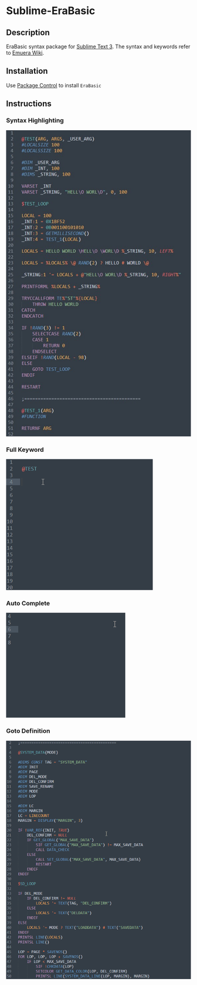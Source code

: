 # Sublime-EraBasic

## Description
EraBasic syntax package for [Sublime Text 3](http://www.sublimetext.com/).
The syntax and keywords refer to [Emuera Wiki](https://osdn.net/projects/emuera/wiki/FrontPage).

## Installation
Use [Package Control](https://packagecontrol.io/docs/usage) to install `EraBasic`

## Instructions

### Syntax Highlighting
![](example_highlighting.jpg)


### Full Keyword
![](example_full_keyword.gif)


### Auto Complete
![](example_auto_complete.gif)


### Goto Definition
![](example_goto_definition.gif)
